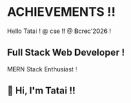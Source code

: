 # ACHIEVEMENTS !!
Hello Tatai !
@ cse !!
@ Bcrec'2026 !
<!DOCTYPE html>

## Full Stack Web Developer !
MERN Stack Enthusiast !

## 👋 Hi, I'm Tatai !!
